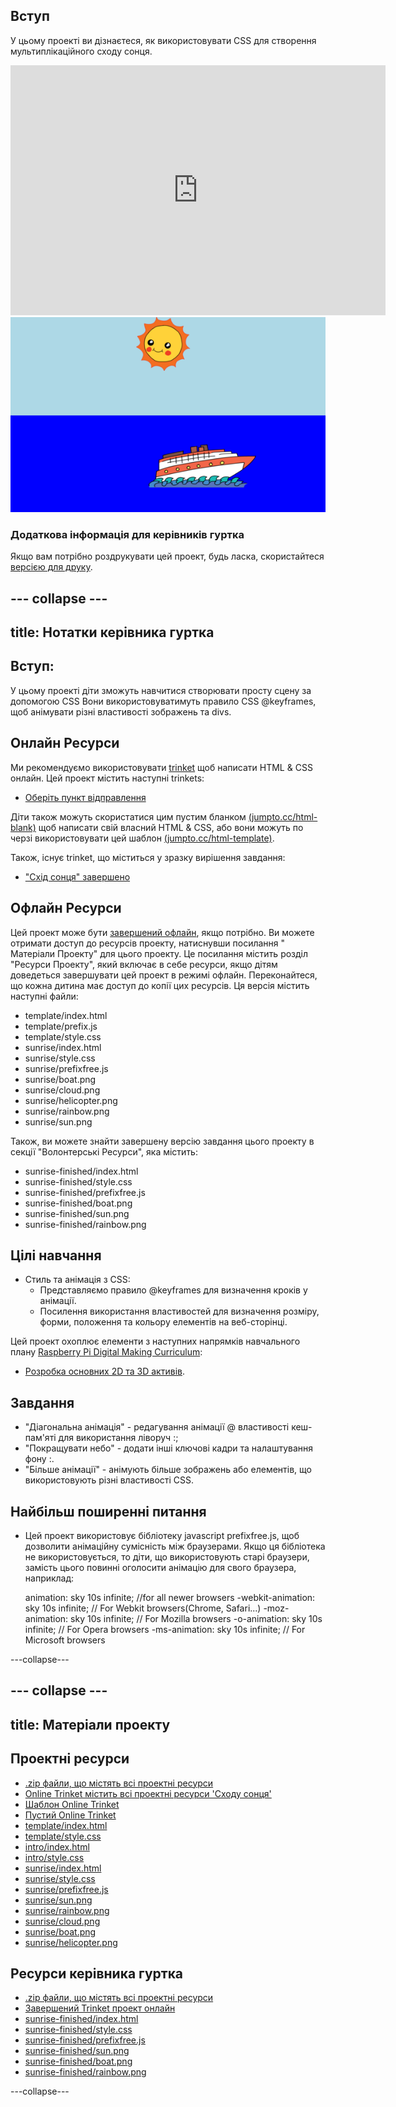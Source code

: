 ## Вступ

У цьому проекті ви дізнаєтеся, як використовувати CSS для створення мультиплікаційного сходу сонця.

<div class="trinket">
  <iframe src="https://trinket.io/embed/html/abcc0284a3?outputOnly=true&start=result" width="600" height="400" frameborder="0" marginwidth="0" marginheight="0" allowfullscreen>
  </iframe>
  <img src="images/sunrise-final.png">
</div>

### Додаткова інформація для керівників гуртка

Якщо вам потрібно роздрукувати цей проект, будь ласка, скористайтеся [версією для друку](https://projects.raspberrypi.org/en/projects/sunrise/print).

## \--- collapse \---

## title: Нотатки керівника гуртка

## Вступ:

У цьому проекті діти зможуть навчитися створювати просту сцену за допомогою CSS Вони використовуватимуть правило CSS @keyframes, щоб анімувати різні властивості зображень та divs.

## Онлайн Ресурси

Ми рекомендуємо використовувати [trinket](https://trinket.io/) щоб написати HTML & CSS онлайн. Цей проект містить наступні trinkets:

+ [Оберіть пункт відправлення](http://jumpto.cc/web-sunrise)

Діти також можуть скористатися цим пустим бланком [(jumpto.cc/html-blank)](http://jumpto.cc/html-blank) щоб написати свій власний HTML & CSS, або вони можуть по черзі використовувати цей шаблон [(jumpto.cc/html-template)](http://jumpto.cc/html-template).

Також, існує trinket, що міститься у зразку вирішення завдання:

+ ["Схід сонця" завершено](https://trinket.io/html/abcc0284a3)

## Офлайн Ресурси

Цей проект може бути [завершений офлайн](../offline.html), якщо потрібно. Ви можете отримати доступ до ресурсів проекту, натиснувши посилання " Матеріали Проекту" для цього проекту. Це посилання містить розділ "Ресурси Проекту", який включає в себе ресурси, якщо дітям доведеться завершувати цей проект в режимі офлайн. Переконайтеся, що кожна дитина має доступ до копії цих ресурсів. Ця версія містить наступні файли:

+ template/index.html
+ template/prefix.js
+ template/style.css
+ sunrise/index.html
+ sunrise/style.css
+ sunrise/prefixfree.js
+ sunrise/boat.png
+ sunrise/cloud.png
+ sunrise/helicopter.png
+ sunrise/rainbow.png
+ sunrise/sun.png

Також, ви можете знайти завершену версію завдання цього проекту в секції "Волонтерські Ресурси", яка містить:

+ sunrise-finished/index.html
+ sunrise-finished/style.css
+ sunrise-finished/prefixfree.js
+ sunrise-finished/boat.png
+ sunrise-finished/sun.png
+ sunrise-finished/rainbow.png

## Цілі навчання

+ Стиль та анімація з CSS: 
    + Представляємо правило @keyframes для визначення кроків у анімації.
    + Посилення використання властивостей для визначення розміру, форми, положення та кольору елементів на веб-сторінці.

Цей проект охоплює елементи з наступних напрямків навчального плану [ Raspberry Pi Digital Making Curriculum](http://rpf.io/curriculum):

+ [Розробка основних 2D та 3D активів](https://www.raspberrypi.org/curriculum/design/creator).

## Завдання

+ "Діагональна анімація" - редагування анімації @ властивості кеш-пам'яті для використання ліворуч :;
+ "Покращувати небо" - додати інші ключові кадри та налаштування фону :.
+ "Більше анімації" - анімують більше зображень або елементів, що використовують різні властивості CSS. 

## Найбільш поширенні питання

+ Цей проект використовує бібліотеку javascript prefixfree.js, щоб дозволити анімаційну сумісність між браузерами. Якщо ця бібліотека не використовується, то діти, що використовують старі браузери, замість цього повинні оголосити анімацію для свого браузера, наприклад:

    animation: sky 10s infinite;            //for all newer browsers
    -webkit-animation: sky 10s infinite;    // For Webkit browsers(Chrome, Safari...)
    -moz-animation: sky 10s infinite;       // For Mozilla browsers
    -o-animation: sky 10s infinite;         // For Opera browsers
    -ms-animation: sky 10s infinite;        // For Microsoft browsers 
    

\---collapse\---

## \--- collapse \---

## title: Матеріали проекту

## Проектні ресурси

+ [.zip файли, що містять всі проектні ресурси](https://github.com/raspberrypilearning/sunrise/raw/master/en/resources/sunrise-project-resources.zip)
+ [Online Trinket містить всі проектні ресурси 'Сходу сонця'](http://jumpto.cc/web-sunrise)
+ [Шаблон Online Trinket](http://jumpto.cc/trinket-template)
+ [Пустий Online Trinket](http://jumpto.cc/trinket-blank)
+ [template/index.html](https://github.com/raspberrypilearning/sunrise/raw/master/en/resources/template-index.html)
+ [template/style.css](https://github.com/raspberrypilearning/sunrise/raw/master/en/resources/template-style.css)
+ [intro/index.html](https://github.com/raspberrypilearning/sunrise/raw/master/en/resources/intro-index.html)
+ [intro/style.css](https://github.com/raspberrypilearning/sunrise/raw/master/en/resources/intro-style.css)
+ [sunrise/index.html](https://github.com/raspberrypilearning/sunrise/raw/master/en/resources/sunrise-index.html)
+ [sunrise/style.css](https://github.com/raspberrypilearning/sunrise/raw/master/en/resources/sunrise-style.css)
+ [sunrise/prefixfree.js](https://github.com/raspberrypilearning/sunrise/raw/master/en/resources/sunrise-prefixfree.js)
+ [sunrise/sun.png](https://github.com/raspberrypilearning/sunrise/raw/master/en/resources/sunrise-sun.png)
+ [sunrise/rainbow.png](https://github.com/raspberrypilearning/sunrise/raw/master/en/resources/sunrise-rainbow.png)
+ [sunrise/cloud.png](https://github.com/raspberrypilearning/sunrise/raw/master/en/resources/sunrise-cloud.png)
+ [sunrise/boat.png](https://github.com/raspberrypilearning/sunrise/raw/master/en/resources/sunrise-boat.png)
+ [sunrise/helicopter.png](https://github.com/raspberrypilearning/sunrise/raw/master/en/resources/sunrise-helicopter.png)

## Ресурси керівника гуртка

+ [.zip файли, що містять всі проектні ресурси](https://github.com/raspberrypilearning/sunrise/raw/master/en/resources/sunrise-volunteer-resources.zip)
+ [Завершений Trinket проект онлайн](https://trinket.io/html/abcc0284a3)
+ [sunrise-finished/index.html](https://github.com/raspberrypilearning/sunrise/raw/master/en/resources/sunrise-finished-index.html)
+ [sunrise-finished/style.css](https://github.com/raspberrypilearning/sunrise/raw/master/en/resources/sunrise-finished-style.css)
+ [sunrise-finished/prefixfree.js](https://github.com/raspberrypilearning/sunrise/raw/master/en/resources/sunrise-finished-prefixfree.js)
+ [sunrise-finished/sun.png](https://github.com/raspberrypilearning/sunrise/raw/master/en/resources/sunrise-finished-sun.png)
+ [sunrise-finished/boat.png](https://github.com/raspberrypilearning/sunrise/raw/master/en/resources/sunrise-finished-boat.png)
+ [sunrise-finished/rainbow.png](https://github.com/raspberrypilearning/sunrise/raw/master/en/resources/sunrise-finished-rainbow.png)

\---collapse\---